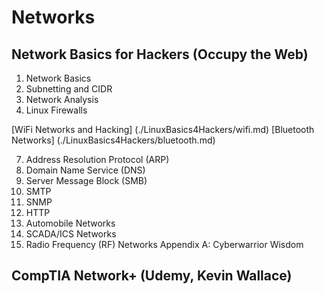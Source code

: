 # Networks

## Network Basics for Hackers (Occupy the Web) ##
1. Network Basics
2. Subnetting and CIDR
3. Network Analysis
4. Linux Firewalls

[WiFi Networks and Hacking] (./LinuxBasics4Hackers/wifi.md)
[Bluetooth Networks] (./LinuxBasics4Hackers/bluetooth.md)

7. Address Resolution Protocol (ARP)
8. Domain Name Service (DNS)
9. Server Message Block (SMB)
10. SMTP
11. SNMP
12. HTTP
13. Automobile Networks
14. SCADA/ICS Networks
15. Radio Frequency (RF) Networks
Appendix A: Cyberwarrior Wisdom

## CompTIA Network+ (Udemy, Kevin Wallace) ##
